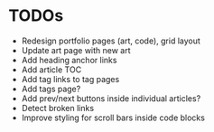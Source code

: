 # TODOs

- Redesign portfolio pages (art, code), grid layout
- Update art page with new art
- Add heading anchor links
- Add article TOC
- Add tag links to tag pages
- Add tags page?
- Add prev/next buttons inside individual articles?
- Detect broken links
- Improve styling for scroll bars inside code blocks

